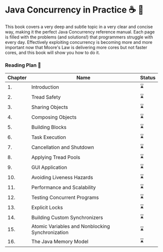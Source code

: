 #  Java Concurrency in Practice :coffee: :arrows_counterclockwise:

This book covers a very deep and subtle topic in a very clear and concise way, making it the
perfect Java Concurrency reference manual. Each page is filled with the problems (and solutions!)
that programmers struggle with every day. Effectively exploiting concurrency is becoming more and more important
now that Moore's Law is delivering more cores but not faster cores, and this book will show you how to do it.

### Reading Plan 📘

|Chapter|Name|Status|
|--|----|---------|
|1.|Introduction|⌛|
|2.|Tread Safety|⌛|
|3.|Sharing Objects|⌛|
|4.|Composing Objects|⌛|
|5.|Building Blocks|⌛|
|6.|Task Execution|⌛|
|7.|Cancellation and Shutdown|⌛|
|8.|Applying Tread Pools|⌛|
|9.|GUI Application|⌛|
|10.|Avoiding Liveness Hazards|⌛|
|11.|Performance and Scalability|⌛|
|12.|Testing Concurrent Programs|⌛|
|13.|Explicit Locks|⌛|
|14.|Building Custom Synchronizers|⌛|
|15.|Atomic Variables and Nonblocking Synchronization|⌛|
|16.|The Java Memory Model|⌛|
